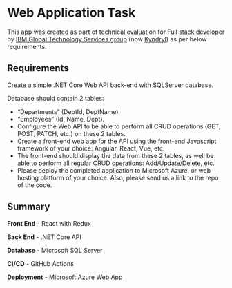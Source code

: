 # Web Application Task
This app was created as part of technical evaluation for Full stack developer by [IBM Global Technology Services group][IBMGTS] (now [Kyndryl][Kyl]) as per below requirements.


## Requirements

Create a simple .NET Core Web API back-end with SQLServer database.

Database should contain 2 tables:
- “Departments” (DeptId, DeptName)
- “Employees” (Id, Name, Dept).
- Configure the Web API to be able to perform all CRUD operations (GET, POST, PATCH, etc.) on these 2 tables.
- Create a front-end web app for the API using the front-end Javascript framework of your choice: Angular, React, Vue, etc.
- The front-end should display the data from these 2 tables, as well be able to perform all regular CRUD operations: Add/Update/Delete, etc.
- Please deploy the completed application to Microsoft Azure, or web hosting platform of your choice. Also, please send us a link to the repo of the code.

## Summary

**Front End** - React with Redux

**Back End** - .NET Core API

**Database** - Microsoft SQL Server

**CI/CD** - GitHub Actions

**Deployment** - Microsoft Azure Web App


[IBMGTS]: https://www.ibm.com/case-studies/ibm-global-technology-services
[Kyl]: https://www.googleadservices.com/pagead/aclk?sa=L&ai=DChcSEwjB0PCGx5T5AhWPfCsKHRqyBi8YABAAGgJzZg&ohost=www.google.com&cid=CAESbOD2KvFVhCBQDuq1RYZ2Z0Qh0iwhMfjhdQrR2M1stw6Z3ACyPIsP6UnOBtZqU5cGzHgJDf7k6hx7CAhSF2dYebrEfNj-lct7vocFvTiQM_GQYWqoGlzjx9tTF6Z810_i0OcWFJ2bXpYPvzZ2bg&sig=AOD64_2bB21jSSESrXSglvwSGS8jycDmKA&q&adurl&ved=2ahUKEwjizemGx5T5AhVB9zgGHf1yDDcQ0Qx6BAgDEAE
